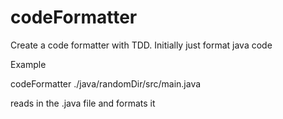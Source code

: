 # codeFormatter

Create a code formatter with TDD. Initially just format java code


Example

codeFormatter ./java/randomDir/src/main.java

reads in the .java file and formats it

